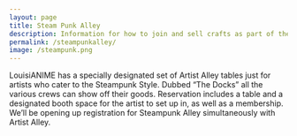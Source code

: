 ```yaml
---
layout: page
title: Steam Punk Alley
description: Information for how to join and sell crafts as part of the LouisiANIME Steam Punk Alley
permalink: /steampunkalley/
image: /steampunk.png
---
```


LouisiANIME has a specially designated set of Artist Alley tables just for artists who cater to the Steampunk Style.  Dubbed “The Docks” all the various crews can show off their goods.  Reservation includes a table and a designated booth space for the artist to set up in, as well as a membership. We’ll be opening up registration for Steampunk Alley simultaneously with Artist Alley.